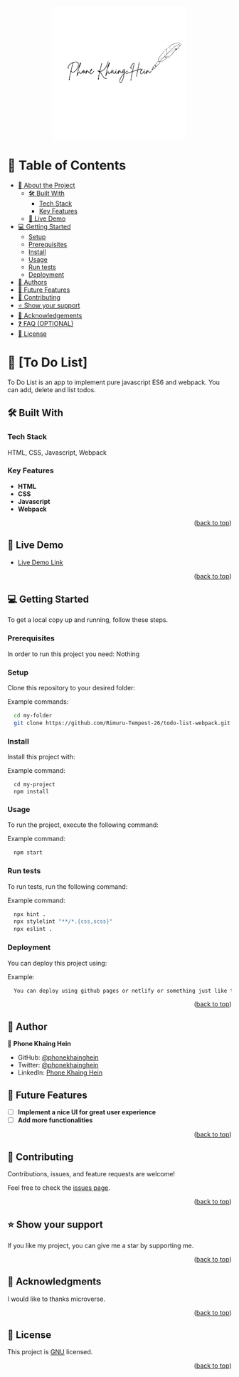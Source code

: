 <a name="readme-top"></a>

<div align="center">
  <img src="signature.png" alt="logo" width="300"  height="auto" />
  <br/>
</div>

<!-- TABLE OF CONTENTS -->

# 📗 Table of Contents

- [📖 About the Project](#about-project)
  - [🛠 Built With](#built-with)
    - [Tech Stack](#tech-stack)
    - [Key Features](#key-features)
  - [🚀 Live Demo](#live-demo)
- [💻 Getting Started](#getting-started)
  - [Setup](#setup)
  - [Prerequisites](#prerequisites)
  - [Install](#install)
  - [Usage](#usage)
  - [Run tests](#run-tests)
  - [Deployment](#deployment)
- [👥 Authors](#authors)
- [🔭 Future Features](#future-features)
- [🤝 Contributing](#contributing)
- [⭐️ Show your support](#support)
- [🙏 Acknowledgements](#acknowledgements)
- [❓ FAQ (OPTIONAL)](#faq)
- [📝 License](#license)

<!-- PROJECT DESCRIPTION -->

# 📖 [To Do List] <a name="about-project"></a>

To Do List is an app to implement pure javascript ES6 and webpack. You can add, delete and list todos.

## 🛠 Built With <a name="built-with"></a>

### Tech Stack <a name="tech-stack"></a>

<p>HTML, CSS, Javascript, Webpack</p>

<!-- Features -->

### Key Features <a name="key-features"></a>

- **HTML**
- **CSS**
- **Javascript**
- **Webpack**

<p align="right">(<a href="#readme-top">back to top</a>)</p>

<!-- LIVE DEMO -->

## 🚀 Live Demo <a name="live-demo"></a>

- [Live Demo Link](https://rimuru-tempest-26.github.io/Awesome-Books-ES6/)

<p align="right">(<a href="#readme-top">back to top</a>)</p>

<!-- GETTING STARTED -->

## 💻 Getting Started <a name="getting-started"></a>

To get a local copy up and running, follow these steps.

### Prerequisites

In order to run this project you need: Nothing

### Setup

Clone this repository to your desired folder:

Example commands:

```sh
  cd my-folder
  git clone https://github.com/Rimuru-Tempest-26/todo-list-webpack.git
```

### Install

Install this project with:

Example command:

```shs
  cd my-project
  npm install
```

### Usage

To run the project, execute the following command:

Example command:

```sh
  npm start
```

### Run tests

To run tests, run the following command:

Example command:

```sh
  npx hint .
  npx stylelint "**/*.{css,scss}"
  npx eslint .
```

### Deployment

You can deploy this project using:

Example:

```sh
  You can deploy using github pages or netlify or something just like that.
```

<p align="right">(<a href="#readme-top">back to top</a>)</p>

<!-- AUTHORS -->

## 👥 Author <a name="authors"></a>

👤 **Phone Khaing Hein**

- GitHub: [@phonekhainghein](https://github.com/Rimuru-Tempest-26)
- Twitter: [@phonekhainghein](https://twitter.com/PhoneKhaingHein)
- LinkedIn: [Phone Khaing Hein](https://www.linkedin.com/in/phone-khaing-hein-759497216/)

<!-- FUTURE FEATURES -->

## 🔭 Future Features <a name="future-features"></a>

- [ ] **Implement a nice UI for great user experience**
- [ ] **Add more functionalities**

<p align="right">(<a href="#readme-top">back to top</a>)</p>

<!-- CONTRIBUTING -->

## 🤝 Contributing <a name="contributing"></a>

Contributions, issues, and feature requests are welcome!

Feel free to check the [issues page](../../issues/).

<p align="right">(<a href="#readme-top">back to top</a>)</p>

<!-- SUPPORT -->

## ⭐️ Show your support <a name="support"></a>

If you like my project, you can give me a star by supporting me.

<p align="right">(<a href="#readme-top">back to top</a>)</p>

<!-- ACKNOWLEDGEMENTS -->

## 🙏 Acknowledgments <a name="acknowledgements"></a>

I would like to thanks microverse.

<p align="right">(<a href="#readme-top">back to top</a>)</p>

<!-- LICENSE -->

## 📝 License <a name="license"></a>

This project is [GNU](./LICENSE) licensed.

<p align="right">(<a href="#readme-top">back to top</a>)</p>
